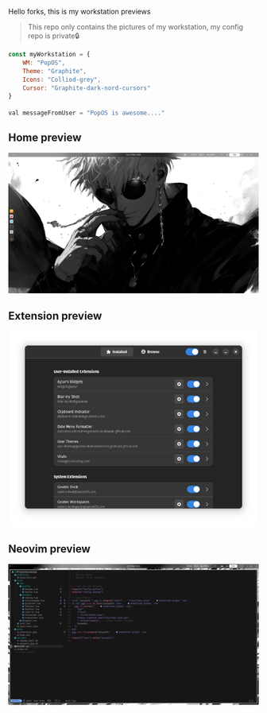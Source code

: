 
Hello forks, this is my workstation previews 
> This repo only contains the pictures of my workstation, my config repo is private🔒 

```javascript
const myWorkstation = {
    WM: "PopOS",
    Theme: "Graphite",
    Icons: "Colliod-grey",
    Cursor: "Graphite-dark-nord-cursors"
}

val messageFromUser = "PopOS is awesome...."
```

## Home preview
![home](./pics/home.png)

## Extension preview
![Extension](./pics/extension.png)

## Neovim preview
![Neovim](./pics/nvim.png)
